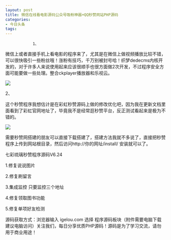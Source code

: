 ```yaml
---
layout: post
title: 微信在线看电影源码公众号吸粉神器+QQ秒赞网站PHP源码
categories:
- 今日头条
tags:
---
```

				1、

微信上或者直接手机上看电影的程序来了，尤其是在微信上做视频播放比较不错，可以很快吸引一些粉丝哦！涨粉有技巧，千万别被封号哈！织梦dedecms内核开发的，对于许多人来说使用起来应该很顺手也很方面做2次开发，不过程序安全方面可能要做一些处理。整合ckplayer播放器和乐视云。

![](http://p3.pstatp.com/large/96d0009c13d8c59e815)

2、

这个秒赞程序我想估计是在彩虹秒赞源码上做的修改优化吧，因为我在更新文档里面看到了彩虹官网地址了，毕竟我不是经常逛秒赞平台，反正测试看起来是极为不错的。

![](http://p1.pstatp.com/large/96d0009c1386b0e8271)

需要秒赞网搭建的朋友可以直接下载搭建了，搭建方法我就不多说了，直接把秒赞程序上传到网站根目录，然后访问http://你的网址/install/ 安装就可以了。

七彩琉璃秒赞程序源码V6.24

1.修复说说图片

2.修复刷留言

3.集成监控 只要监控三个地址

4.修复领取图书功能

5.修复单项好友检测

源码获取方式：浏览器输入 igelou.com 选择 程序源码板块（附件需要电脑下载建议电脑访问）关注我们，每日分享优质PHP源码！源码是为了学习交流，请勿用于商业用途！